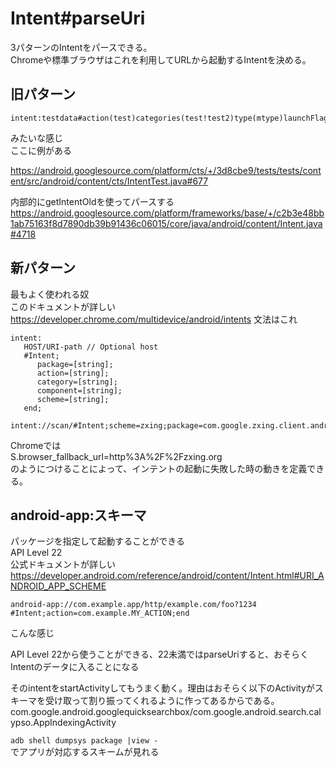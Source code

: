 # Intent#parseUri
3パターンのIntentをパースできる。  
Chromeや標準ブラウザはこれを利用してURLから起動するIntentを決める。

## 旧パターン

```
intent:testdata#action(test)categories(test!test2)type(mtype)launchFlags(5)
```

みたいな感じ  
ここに例がある  

https://android.googlesource.com/platform/cts/+/3d8cbe9/tests/tests/content/src/android/content/cts/IntentTest.java#677

内部的にgetIntentOldを使ってパースする
https://android.googlesource.com/platform/frameworks/base/+/c2b3e48bb1ab75163f8d7890db39b91436c06015/core/java/android/content/Intent.java#4718

## 新パターン
最もよく使われる奴  
このドキュメントが詳しい  
https://developer.chrome.com/multidevice/android/intents
文法はこれ  

```
intent:
   HOST/URI-path // Optional host 
   #Intent; 
      package=[string]; 
      action=[string]; 
      category=[string]; 
      component=[string]; 
      scheme=[string]; 
   end; 
```


```
intent://scan/#Intent;scheme=zxing;package=com.google.zxing.client.android;end
```

Chromeでは  
S.browser_fallback_url=http%3A%2F%2Fzxing.org  
のようにつけることによって、インテントの起動に失敗した時の動きを定義できる。

## android-app:スキーマ
パッケージを指定して起動することができる  
API Level 22  
公式ドキュメントが詳しい  
https://developer.android.com/reference/android/content/Intent.html#URI_ANDROID_APP_SCHEME

```
android-app://com.example.app/http/example.com/foo?1234
#Intent;action=com.example.MY_ACTION;end
```

こんな感じ

API Level 22から使うことができる、22未満ではparseUriすると、おそらくIntentのデータに入ることになる  

そのintentをstartActivityしてもうまく動く。理由はおそらく以下のActivityがスキーマを受け取って割り振ってくれるように作ってあるからである。  
com.google.android.googlequicksearchbox/com.google.android.search.calypso.AppIndexingActivity


`adb shell dumpsys package |view -`  
でアプリが対応するスキームが見れる